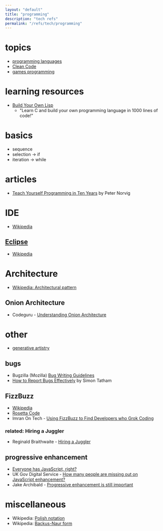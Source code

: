 ```yaml
---
layout: "default"
title: "programming"
description: "tech refs"
permalink: "/refs/tech/programming"
---
```


# topics

- [programming languages](prog-langs.md)
- [Clean Code](clean-code.md)
- [games programming](games.md)

# learning resources

- [Build Your Own Lisp](https://www.buildyourownlisp.com/)
    - "Learn C and build your own programming language in 1000 lines of code!"

# basics

- sequence
- selection → if
- iteration → while

# articles

- [Teach Yourself Programming in Ten Years](http://norvig.com/21-days.html) by Peter Norvig

# IDE

- [Wikipedia](https://en.wikipedia.org/wiki/Integrated_development_environment)

## [Eclipse](https://www.eclipse.org/)

- [Wikipedia](https://en.wikipedia.org/wiki/Eclipse_(software))

# Architecture

- [Wikipedia: Architectural pattern](https://en.wikipedia.org/wiki/Architectural_pattern)

## Onion Architecture

- Codeguru - [Understanding Onion Architecture](https://www.codeguru.com/csharp/understanding-onion-architecture/)

# other

- [generative artistry](https://generativeartistry.com/)

## bugs

- Bugzilla (Mozilla) [Bug Writing Guidelines](https://bugzilla.mozilla.org/page.cgi?id=bug-writing.html)
- [How to Report Bugs Effectively](https://www.chiark.greenend.org.uk/~sgtatham/bugs.html) by Simon Tatham

## FizzBuzz

- [Wikipedia](https://en.wikipedia.org/wiki/Fizz_buzz)
- [Rosetta Code](http://rosettacode.org/wiki/FizzBuzz)
- Imran On Tech - [Using FizzBuzz to Find Developers who Grok Coding](https://imranontech.com/2007/01/24/using-fizzbuzz-to-find-developers-who-grok-coding/)

### related: Hiring a Juggler

- Reginald Braithwaite - [Hiring a Juggler](http://weblog.raganwald.com/2006/07/hiring-juggler_02.html)

## progressive enhancement

- [Everyone has JavaScript, right?](https://kryogenix.org/code/browser/everyonehasjs.html)
- UK Gov Digital Service - [How many people are missing out on JavaScript enhancement?](https://gds.blog.gov.uk/2013/10/21/how-many-people-are-missing-out-on-javascript-enhancement/)
- Jake Archibald - [Progressive enhancement is still important](https://jakearchibald.com/2013/progressive-enhancement-still-important/)

# miscellaneous

- Wikipedia: [Polish notation](https://en.wikipedia.org/wiki/Polish_notation)
- Wikipedia: [Backus-Naur form](https://en.wikipedia.org/wiki/Backus-Naur_form)
